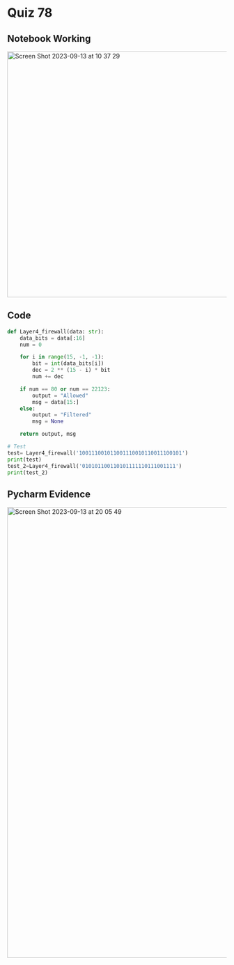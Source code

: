 # Quiz 78 

## Notebook Working
<img width="565" alt="Screen Shot 2023-09-13 at 10 37 29" src="https://github.com/DaniSofiaG/year_2/assets/111941990/2dd0caef-b02f-41f4-b0d3-6c8a21bde5ab">

## Code
```.py
def Layer4_firewall(data: str):
    data_bits = data[:16]
    num = 0

    for i in range(15, -1, -1):
        bit = int(data_bits[i])
        dec = 2 ** (15 - i) * bit
        num += dec

    if num == 80 or num == 22123:
        output = "Allowed"
        msg = data[15:]
    else:
        output = "Filtered"
        msg = None

    return output, msg

# Test
test= Layer4_firewall('100111001011001110010110011100101')
print(test)
test_2=Layer4_firewall('010101100110101111110111001111')
print(test_2)

```

## Pycharm Evidence
<img width="1036" alt="Screen Shot 2023-09-13 at 20 05 49" src="https://github.com/DaniSofiaG/year_2/assets/111941990/0aebae23-fdc2-419a-be0d-4dd12aca3312">
